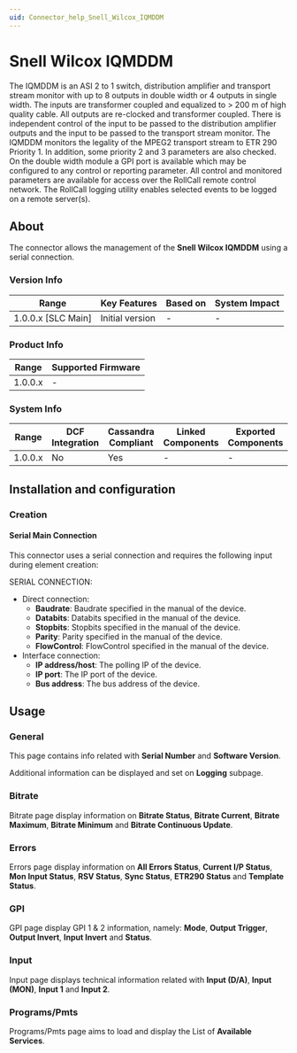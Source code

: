 ```yaml
---
uid: Connector_help_Snell_Wilcox_IQMDDM
---
```


# Snell Wilcox IQMDDM

The IQMDDM is an ASI 2 to 1 switch, distribution amplifier and transport stream monitor with up to 8 outputs in double width or 4 outputs in single width. The inputs are transformer coupled and equalized to \> 200 m of high quality cable. All outputs are re-clocked and transformer coupled. There is independent control of the input to be passed to the distribution amplifier outputs and the input to be passed to the transport stream monitor. The IQMDDM monitors the legality of the MPEG2 transport stream to ETR 290 Priority 1. In addition, some priority 2 and 3 parameters are also checked. On the double width module a GPI port is available which may be configured to any control or reporting parameter. All control and monitored parameters are available for access over the RollCall remote control network. The RollCall logging utility enables selected events to be logged on a remote server(s).

## About

The connector allows the management of the **Snell Wilcox IQMDDM** using a serial connection.

### Version Info

| Range                | Key Features     | Based on     | System Impact     |
|----------------------|------------------|--------------|-------------------|
| 1.0.0.x [SLC Main]   | Initial version  | -            | -                 |

### Product Info

| Range     | Supported Firmware     |
|-----------|------------------------|
| 1.0.0.x   | -                      |

### System Info

| Range     | DCF Integration     | Cassandra Compliant     | Linked Components     | Exported Components     |
|-----------|---------------------|-------------------------|-----------------------|-------------------------|
| 1.0.0.x   | No                  | Yes                     | -                     | -                       |

## Installation and configuration

### Creation

#### Serial Main Connection

This connector uses a serial connection and requires the following input during element creation:

SERIAL CONNECTION:

- Direct connection:
  - **Baudrate**: Baudrate specified in the manual of the device.
  - **Databits**: Databits specified in the manual of the device.
  - **Stopbits**: Stopbits specified in the manual of the device.
  - **Parity**: Parity specified in the manual of the device.
  - **FlowControl**: FlowControl specified in the manual of the device.
- Interface connection:
  - **IP address/host**: The polling IP of the device.
  - **IP port**: The IP port of the device.
  - **Bus address**: The bus address of the device.

## Usage

### General

This page contains info related with **Serial Number** and **Software Version**.

Additional information can be displayed and set on **Logging** subpage.

### Bitrate

Bitrate page display information on **Bitrate Status**, **Bitrate Current**, **Bitrate Maximum**, **Bitrate Minimum** and **Bitrate Continuous Update**.

### Errors

Errors page display information on **All Errors Status**, **Current I/P Status**, **Mon Input Status**, **RSV Status**, **Sync Status**, **ETR290 Status** and **Template Status**.

### GPI

GPI page display GPI 1 & 2 information, namely: **Mode**, **Output Trigger**, **Output Invert**, **Input Invert** and **Status**.

### Input

Input page displays technical information related with **Input (D/A)**, **Input (MON)**, **Input 1** and **Input 2**.

### Programs/Pmts

Programs/Pmts page aims to load and display the List of **Available Services**.
